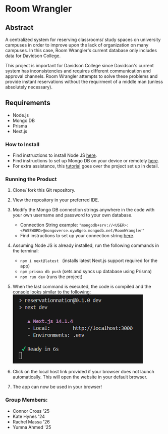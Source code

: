 # Room Wrangler

## Abstract
A centralized system for reserving classrooms/ study spaces on university campuses in order to improve upon the lack of organization on many campuses. In this case, Room Wrangler's current database only includes data for Davidson College.

This project is important for Davidson College since Davidson's current system has inconsistencies and requires different communication and approval channels. Room Wrangler attempts to solve these problems and provide instant reservations without the requirment of a middle man (unless absolutely necessary).

## Requirements
- Node.js
- Mongo DB
- Prisma
- Next.js

### How to Install
- Find instructions to install Node JS [here](https://nodejs.org/en/learn/getting-started/how-to-install-nodejs).
- Find instructions to set up Mongo DB on your device or remotely [here](https://www.mongodb.com/docs/manual/tutorial/getting-started/).
- For extra assistance, this [tutorial](https://www.youtube.com/watch?v=c_-b_isI4vg&t=3081s&ab_channel=CodeWithAntonio) goes over the project set up in detail.

### Running the Product
1. Clone/ fork this Git repository. 
2. View the repository in your preferred IDE. 
3. Modify the Mongo DB connection strings anywhere in the code with your own username and password to your own database.
   - Connection String example: ``` "mongodb+srv://<USER>:<PASSWORD>@mongoverse.oyw8geb.mongodb.net/RoomWrangler" ```
   - Find instructions to set up your connection string [here](https://www.mongodb.com/resources/products/fundamentals/mongodb-connection-string). 

4. Assuming Node JS is already installed, run the following commands in the terminal:
   - ```npm i next@latest ``` (installs latest Next.js support required for the app)
   - ```npm prisma db push``` (sets and syncs up database using Prisma)
   - ```npm run dev``` (runs the project)
5. When the last command is executed, the code is compiled and the console looks similar to the following:
    ![Image of code execution results in an IDE terminal](img/console.png)
6. Click on the local host link provided if your browser does not launch automatically. This will open the website in your default browser.
7. The app can now be used in your browser! 

### Group Members:
- Connor Cross '25
- Kate Hynes '24
- Rachel Massa '26
- Yumna Ahmed '25

